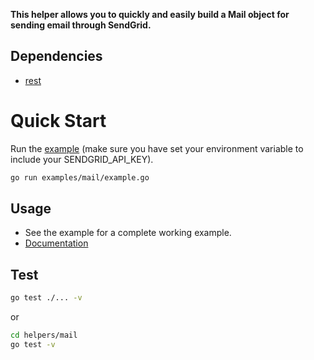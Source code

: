 **This helper allows you to quickly and easily build a Mail object for sending email through SendGrid.**

## Dependencies

- [rest](https://github.com/sendgrid/rest)

# Quick Start

Run the [example]() (make sure you have set your environment variable to include your SENDGRID_API_KEY).

```bash
go run examples/mail/example.go
```

## Usage

- See the example for a complete working example.
- [Documentation]()

## Test

```bash
go test ./... -v
```

or

```bash
cd helpers/mail
go test -v
```
